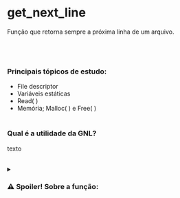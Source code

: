 # get_next_line

Função que retorna sempre a próxima linha de um arquivo.
<br></br>
<br></br>

### Principais tópicos de estudo:
- File descriptor
- Variáveis estáticas
- Read( )
- Memória; Malloc( ) e Free( )
<br></br>

### Qual é a utilidade da GNL?
texto
<br></br>

<details><summary><h3>⚠️ Spoiler! Sobre a função:</h3></summary>
  A partir do file descriptor, a string que será retornada é lida do arquivo com read( ), de acordo com o tamanho do buffer passado, e armazenada numa variável estática que serve de acumulador até achar a quebra de linha ou o fim do arquivo. Ao achar a linha, ela é retornada, e a variável estática guarda apenas o que foi lido para além dessa linha (se houver algo).</details>


